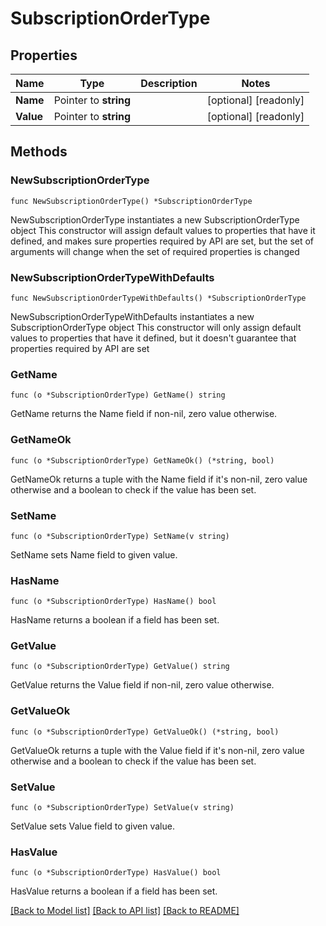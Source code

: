 # SubscriptionOrderType

## Properties

Name | Type | Description | Notes
------------ | ------------- | ------------- | -------------
**Name** | Pointer to **string** |  | [optional] [readonly] 
**Value** | Pointer to **string** |  | [optional] [readonly] 

## Methods

### NewSubscriptionOrderType

`func NewSubscriptionOrderType() *SubscriptionOrderType`

NewSubscriptionOrderType instantiates a new SubscriptionOrderType object
This constructor will assign default values to properties that have it defined,
and makes sure properties required by API are set, but the set of arguments
will change when the set of required properties is changed

### NewSubscriptionOrderTypeWithDefaults

`func NewSubscriptionOrderTypeWithDefaults() *SubscriptionOrderType`

NewSubscriptionOrderTypeWithDefaults instantiates a new SubscriptionOrderType object
This constructor will only assign default values to properties that have it defined,
but it doesn't guarantee that properties required by API are set

### GetName

`func (o *SubscriptionOrderType) GetName() string`

GetName returns the Name field if non-nil, zero value otherwise.

### GetNameOk

`func (o *SubscriptionOrderType) GetNameOk() (*string, bool)`

GetNameOk returns a tuple with the Name field if it's non-nil, zero value otherwise
and a boolean to check if the value has been set.

### SetName

`func (o *SubscriptionOrderType) SetName(v string)`

SetName sets Name field to given value.

### HasName

`func (o *SubscriptionOrderType) HasName() bool`

HasName returns a boolean if a field has been set.

### GetValue

`func (o *SubscriptionOrderType) GetValue() string`

GetValue returns the Value field if non-nil, zero value otherwise.

### GetValueOk

`func (o *SubscriptionOrderType) GetValueOk() (*string, bool)`

GetValueOk returns a tuple with the Value field if it's non-nil, zero value otherwise
and a boolean to check if the value has been set.

### SetValue

`func (o *SubscriptionOrderType) SetValue(v string)`

SetValue sets Value field to given value.

### HasValue

`func (o *SubscriptionOrderType) HasValue() bool`

HasValue returns a boolean if a field has been set.


[[Back to Model list]](../README.md#documentation-for-models) [[Back to API list]](../README.md#documentation-for-api-endpoints) [[Back to README]](../README.md)


